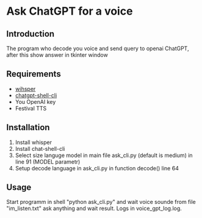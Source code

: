 # Ask ChatGPT for a voice

## Introduction

The program who decode you voice and send query to openai ChatGPT, after this show answer in tkinter window

## Requirements

- [wihsper](https://github.com/openai/whisper)
- [chatgpt-shell-cli](https://github.com/0xacx/chatGPT-shell-cli)
- You OpenAI key
- Festival TTS

## Installation

1. Install whisper
2. Install chat-shell-cli
3. Select size languge model in main file ask_cli.py (default is medium) in line 91 (MODEL parametr)
4. Setup decode language in ask_cli.py in function decode() line 64

## Usage

Start programm in shell "python ask_cli.py" and wait voice sounde from file "im_listen.txt" ask anything and wait result. Logs in voice_gpt_log.log.